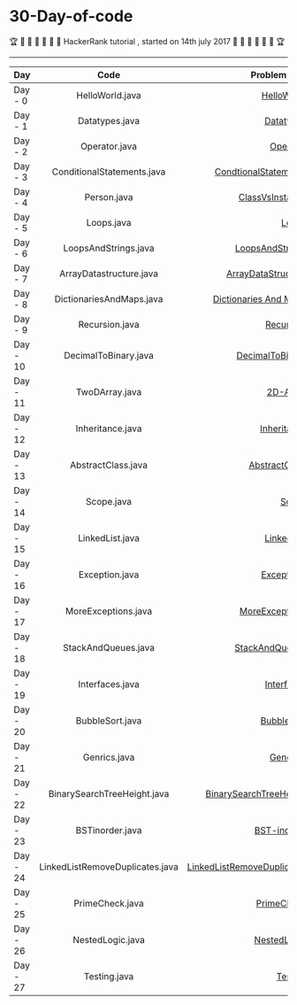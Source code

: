 # 30-Day-of-code
:trophy: :dart: :dart: :dart: :dart: :dart: :dart:
HackerRank tutorial , started on 14th july 2017
:dart: :dart: :dart: :dart: :dart: :dart: :trophy:

----------------------------------------------------

| Day        | Code           | Problem Link |
| ------------- |:-------------:| -----:|
| Day - 0      | HelloWorld.java | [ HelloWorld ](https://www.hackerrank.com/challenges/30-hello-world/problem) |
| Day - 1     | Datatypes.java      | [Datatypes](https://www.hackerrank.com/challenges/30-data-types/problem)   |
| Day - 2  |Operator.java |[Operator](https://www.hackerrank.com/challenges/30-operators/problem)|
| Day - 3 | ConditionalStatements.java| [CondtionalStatements](https://www.hackerrank.com/challenges/30-conditional-statements/problem)|
| Day - 4 | Person.java| [ClassVsInstance](https://www.hackerrank.com/challenges/30-class-vs-instance/problem)|
| Day - 5 | Loops.java | [Loops](https://www.hackerrank.com/challenges/30-loops/problem)|
| Day - 6 | LoopsAndStrings.java| [LoopsAndStrings](https://www.hackerrank.com/challenges/30-review-loop/problem)|
| Day - 7 | ArrayDatastructure.java | [ArrayDataStructure](https://www.hackerrank.com/challenges/30-arrays/problem)|
| Day - 8 | DictionariesAndMaps.java | [Dictionaries And Maps](https://www.hackerrank.com/challenges/30-dictionaries-and-maps/problem)|
| Day - 9 | Recursion.java | [Recursion](https://www.hackerrank.com/challenges/30-recursion/problem)|
| Day - 10 | DecimalToBinary.java | [DecimalToBinary](https://www.hackerrank.com/challenges/30-binary-numbers/problem)|
| Day - 11 | TwoDArray.java | [2D-Array](https://www.hackerrank.com/challenges/30-2d-arrays/problem)|
| Day - 12 | Inheritance.java | [Inheritance](https://www.hackerrank.com/challenges/30-inheritance/problem)|
| Day - 13 | AbstractClass.java | [AbstractClass](https://www.hackerrank.com/challenges/30-abstract-classes/problem)|
| Day - 14 | Scope.java | [Scope](https://www.hackerrank.com/challenges/30-scope/problem)|
| Day - 15 | LinkedList.java | [LinkedList](https://www.hackerrank.com/challenges/30-linked-list/problem)|
| Day - 16 | Exception.java | [Exceptions](https://www.hackerrank.com/challenges/30-exceptions-string-to-integer/problem)|
| Day - 17 | MoreExceptions.java | [MoreExceptions](https://www.hackerrank.com/challenges/30-more-exceptions/problem)|
| Day - 18 | StackAndQueues.java | [StackAndQueues](https://www.hackerrank.com/challenges/30-queues-stacks/problem)|
| Day - 19 | Interfaces.java | [Interfaces](https://www.hackerrank.com/challenges/30-interfaces/problem)|
| Day - 20 | BubbleSort.java | [BubbleSort](https://www.hackerrank.com/challenges/30-sorting/problem)|
| Day - 21 | Genrics.java | [Generics](https://www.hackerrank.com/challenges/30-generics/problem)|
| Day - 22 | BinarySearchTreeHeight.java | [BinarySearchTreeHeight](https://www.hackerrank.com/challenges/30-binary-search-trees/problem)|
| Day - 23 | BSTinorder.java | [BST-inorder](https://www.hackerrank.com/challenges/30-binary-trees/problem)|
| Day - 24 | LinkedListRemoveDuplicates.java | [LinkedListRemoveDuplicates](https://www.hackerrank.com/challenges/30-linked-list-deletion/problem)|
| Day - 25 | PrimeCheck.java | [PrimeCheck](https://www.hackerrank.com/challenges/30-running-time-and-complexity/problem)|
| Day - 26 | NestedLogic.java | [NestedLogic](https://www.hackerrank.com/challenges/30-nested-logic/problem)|
| Day - 27 | Testing.java | [Testing](https://www.hackerrank.com/challenges/30-testing/problem)|